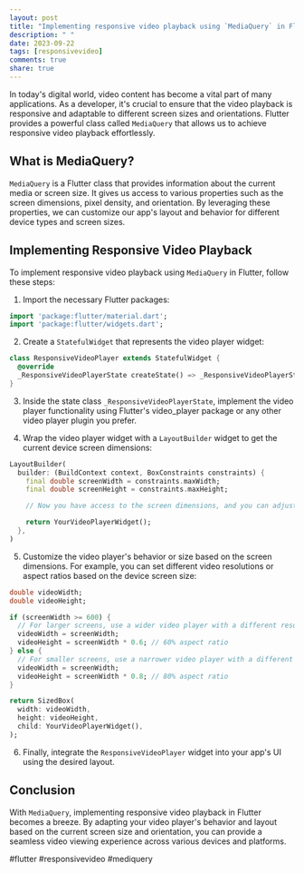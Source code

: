 ```yaml
---
layout: post
title: "Implementing responsive video playback using `MediaQuery` in Flutter"
description: " "
date: 2023-09-22
tags: [responsivevideo]
comments: true
share: true
---
```


In today's digital world, video content has become a vital part of many applications. As a developer, it's crucial to ensure that the video playback is responsive and adaptable to different screen sizes and orientations. Flutter provides a powerful class called `MediaQuery` that allows us to achieve responsive video playback effortlessly.

## What is MediaQuery?

`MediaQuery` is a Flutter class that provides information about the current media or screen size. It gives us access to various properties such as the screen dimensions, pixel density, and orientation. By leveraging these properties, we can customize our app's layout and behavior for different device types and screen sizes.

## Implementing Responsive Video Playback

To implement responsive video playback using `MediaQuery` in Flutter, follow these steps:

1. Import the necessary Flutter packages:

```dart
import 'package:flutter/material.dart';
import 'package:flutter/widgets.dart';
```

2. Create a `StatefulWidget` that represents the video player widget:

```dart
class ResponsiveVideoPlayer extends StatefulWidget {
  @override
  _ResponsiveVideoPlayerState createState() => _ResponsiveVideoPlayerState();
}
```

3. Inside the state class `_ResponsiveVideoPlayerState`, implement the video player functionality using Flutter's video_player package or any other video player plugin you prefer.

4. Wrap the video player widget with a `LayoutBuilder` widget to get the current device screen dimensions:

```dart
LayoutBuilder(
  builder: (BuildContext context, BoxConstraints constraints) {
    final double screenWidth = constraints.maxWidth;
    final double screenHeight = constraints.maxHeight;

    // Now you have access to the screen dimensions, and you can adjust the video playback accordingly

    return YourVideoPlayerWidget();
  },
)
```

5. Customize the video player's behavior or size based on the screen dimensions. For example, you can set different video resolutions or aspect ratios based on the device screen size:

```dart
double videoWidth;
double videoHeight;

if (screenWidth >= 600) {
  // For larger screens, use a wider video player with a different resolution
  videoWidth = screenWidth;
  videoHeight = screenWidth * 0.6; // 60% aspect ratio
} else {
  // For smaller screens, use a narrower video player with a different resolution
  videoWidth = screenWidth;
  videoHeight = screenWidth * 0.8; // 80% aspect ratio
}

return SizedBox(
  width: videoWidth,
  height: videoHeight,
  child: YourVideoPlayerWidget(),
);
```

6. Finally, integrate the `ResponsiveVideoPlayer` widget into your app's UI using the desired layout.

## Conclusion

With `MediaQuery`, implementing responsive video playback in Flutter becomes a breeze. By adapting your video player's behavior and layout based on the current screen size and orientation, you can provide a seamless video viewing experience across various devices and platforms.

#flutter #responsivevideo #mediquery